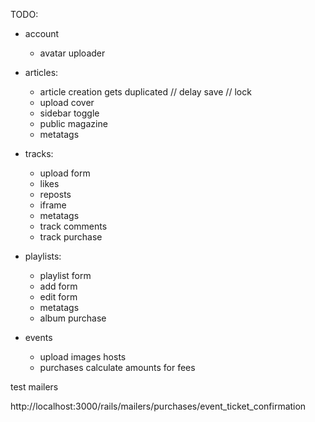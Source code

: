TODO:

  + account
    + avatar uploader

  + articles: 
    + article creation gets duplicated // delay save // lock
    + upload cover
    + sidebar toggle
    + public magazine
    + metatags

  + tracks: 
    + upload form
    + likes
    + reposts
    + iframe
    + metatags
    + track comments
    + track purchase

  + playlists:
    + playlist form
    + add form
    + edit form
    + metatags
    + album purchase

  + events
    + upload images hosts
    + purchases calculate amounts for fees


test mailers

http://localhost:3000/rails/mailers/purchases/event_ticket_confirmation